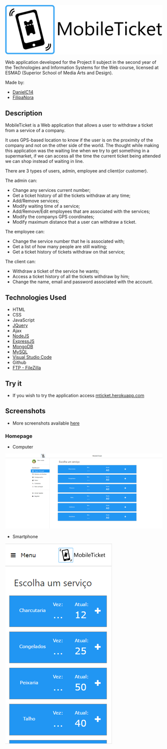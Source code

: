 ![MobileTicket](Screenshots/mTicketLogo.png)

Web application developed for the Project II subject in the second year of the Technologies and Information Systems for the Web course, licensed at ESMAD (Superior School of Media Arts and Design).

Made by:
* [DanielC14](https://github.com/DanielC14)
* [FilipaNora](https://github.com/FilipaNora)

## Description

MobileTicket is a Web application that allows a user to withdraw a ticket from a service of a company.

It uses GPS-based location to know if the user is on the proximity of the company and not on the other side of the world.
The thought while making this application was the waiting line when we try to get something in a supermarket, if we can access all the time the current ticket being attended we can shop instead of waiting in line.

There are 3 types of users, admin, employee and client(or customer).

The admin can:
 - Change any services current number;
 - Get a ticket history of all the tickets withdraw at any time;
 - Add/Remove services;
 - Modify waiting time of a service;
 - Add/Remove/Edit employees that are associated with the services;
 - Modify the companys GPS coordinates;
 - Modify maximum distance that a user can withdraw a ticket.
 
 The employee can:
 - Change the service number that he is associated with;
 - Get a list of how many people are still waiting;
 - Get a ticket history of tickets withdraw on that service;
 
 The client can:
 - Withdraw a ticket of the service he wants;
 - Access a ticket history of all the tickets withdraw by him;
 - Change the name, email and password associated with the account.
 
 

## Technologies Used

* HTML
* CSS
* JavaScript
* [JQuery](https://jquery.com/)
* Ajax
* [NodeJS](https://nodejs.org/en/)
* [ExpressJS](https://expressjs.com/)
* [MongoDB](https://www.mongodb.com/)
* [MySQL](https://www.mysql.com/)
* [Visual Studio Code](https://code.visualstudio.com/)
* Github
* [FTP - FileZilla](https://filezilla-project.org/)

## Try it
* If you wish to try the application access [mticket.herokuapp.com](https://mticket.herokuapp.com)

## Screenshots

* More screenshots available [here](https://github.com/DanielC14/MobileTicket/tree/master/Screenshots)

### Homepage

* Computer

![Homepage PC](Screenshots/PC/homepage.png?raw=true)

* Smartphone

![Homepage Smartphone](Screenshots/SmartPhone/homepage.png?raw=true)

